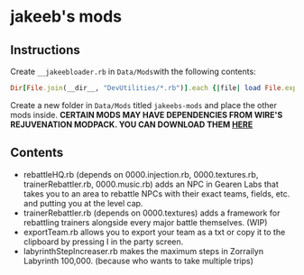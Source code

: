 # jakeeb's mods

## Instructions

Create `__jakeebloader.rb` in `Data/Mods`with the following contents:
```ruby
Dir[File.join(__dir__, "DevUtilities/*.rb")].each {|file| load File.expand_path(file) }
```
Create a new folder in `Data/Mods` titled `jakeebs-mods` and place the other mods inside.
**CERTAIN MODS MAY HAVE DEPENDENCIES FROM WIRE'S REJUVENATION MODPACK. YOU CAN DOWNLOAD THEM [HERE](https://github.com/yrsegal/rejuvenation-modpack)**

## Contents

- rebattleHQ.rb (depends on 0000.injection.rb, 0000.textures.rb, trainerRebattler.rb, 0000.music.rb)
  adds an NPC in Gearen Labs that takes you to an area to rebattle NPCs with their exact teams, fields, etc. and putting you at the level cap.
- trainerRebattler.rb (depends on 0000.textures)
  adds a framework for rebattling trainers alongside every major battle themselves. (WIP)
- exportTeam.rb
  allows you to export your team as a txt or copy it to the clipboard by pressing I in the party screen.
- labyrinthStepIncreaser.rb
  makes the maximum steps in Zorrailyn Labyrinth 100,000. (because who wants to take multiple trips)
